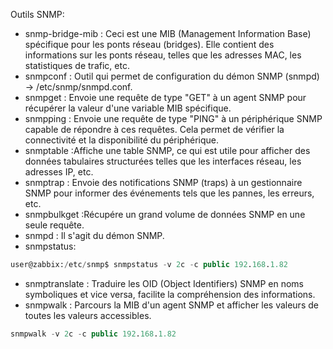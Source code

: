 Outils SNMP:
 - snmp-bridge-mib : Ceci est une MIB (Management Information Base) spécifique pour les ponts réseau (bridges). Elle contient des informations sur les ponts réseau, telles que les adresses MAC, les statistiques de trafic, etc.
 - snmpconf : Outil qui permet de configuration du démon SNMP (snmpd) -> /etc/snmp/snmpd.conf.
 - snmpget : Envoie une requête de type "GET" à un agent SNMP pour récupérer la valeur d'une variable MIB spécifique.
 - snmpping : Envoie une requête de type "PING" à un périphérique SNMP capable de répondre à ces requêtes. Cela permet de vérifier la connectivité et la disponibilité du périphérique.
 - snmptable :Affiche une table SNMP, ce qui est utile pour afficher des données tabulaires structurées telles que les interfaces réseau, les adresses IP, etc.
 - snmptrap : Envoie des notifications SNMP (traps) à un gestionnaire SNMP pour informer des événements tels que les pannes, les erreurs, etc.
 - snmpbulkget :Récupére un grand volume de données SNMP en une seule requête.
 - snmpd : Il s'agit du démon SNMP.
 - snmpstatus:
``` sql  
user@zabbix:/etc/snmp$ snmpstatus -v 2c -c public 192.168.1.82 
```
 - snmptranslate : Traduire les OID (Object Identifiers) SNMP en noms symboliques et vice versa, facilite la compréhension des informations.
 - snmpwalk : Parcours la MIB d'un agent SNMP et afficher les valeurs de toutes les valeurs accessibles.
``` sql
snmpwalk -v 2c -c public 192.168.1.82
```
